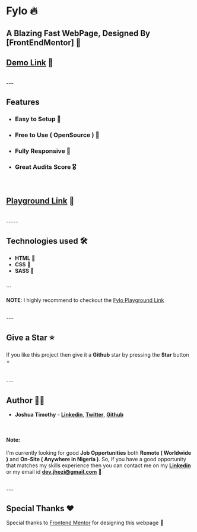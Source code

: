 # Fylo 🔥

## A Blazing Fast WebPage, Designed By [FrontEndMentor] 🚀 

## [Demo Link](https://devjhozi.github.io/fylo) 🔗 

<br/>
---

## Features

- ### **Easy to Setup 💯** 
- ### **Free to Use ( OpenSource ) 🥳** 
- ### **Fully Responsive 🚀** 
- ### **Great Audits Score 🎖️** 

<br/>

## [Playground Link](https://devjhozi.github.io/fylo) 🔗

<br/>
-----

## Technologies used 🛠️

- **HTML** 🚀
- **CSS** 🚀
- **SASS** 🚀

<br/>
```

**NOTE**: I highly recommend to checkout the [Fylo Playground Link](https://devjhozi.github.io/fylo)

<br>
---

## Give a Star ⭐

If you like this project then give it a **Github** star by pressing the **Star** button ⭐

<br>
---

## Author 👨‍💻

- **Joshua Timothy** - **[Linkedin](https://linkedin.com/in/DevJhozi)**, **[Twitter](https://twitter.com/JhoziKay)**, **[Github](https://github.com/DevJhozi)**

<br>

#### Note: 
I'm currently looking for good **Job Opportunities** both **Remote ( Worldwide )** and **On-Site ( Anywhere in Nigeria )**. So, if you have a good opportunity that matches my skills experience then you can contact me on my **[Linkedin](https://linkedin.com/in/DevJhozi)** or my email id **dev.jhozi@gmail.com** 🙌

<br>
---

## Special Thanks ❤️

Special thanks to [Frontend Mentor](https://frontendmentor.io) for designing this webpage 🙌


